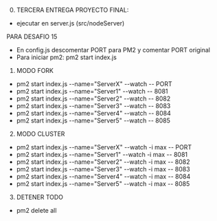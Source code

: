 0. TERCERA ENTREGA PROYECTO FINAL:
* ejecutar en server.js (src/nodeServer)


PARA DESAFIO 15
* En config.js descomentar PORT para PM2 y comentar PORT original
* Para iniciar pm2: pm2 start index.js

1. MODO FORK
* pm2 start index.js --name="ServerX" --watch -- PORT
* pm2 start index.js --name="Server1" --watch -- 8081
* pm2 start index.js --name="Server2" --watch -- 8082
* pm2 start index.js --name="Server3" --watch -- 8083
* pm2 start index.js --name="Server4" --watch -- 8084
* pm2 start index.js --name="Server5" --watch -- 8085

2. MODO CLUSTER
* pm2 start index.js --name="ServerX" --watch -i max -- PORT
* pm2 start index.js --name="Server1" --watch -i max -- 8081
* pm2 start index.js --name="Server2" --watch -i max -- 8082
* pm2 start index.js --name="Server3" --watch -i max -- 8083
* pm2 start index.js --name="Server4" --watch -i max -- 8084
* pm2 start index.js --name="Server5" --watch -i max -- 8085

3. DETENER TODO
* pm2 delete all